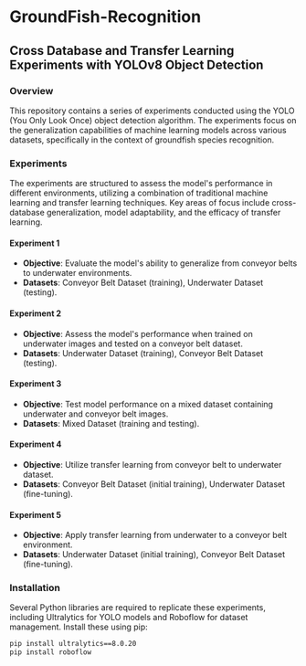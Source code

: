 # GroundFish-Recognition

## Cross Database and Transfer Learning Experiments with YOLOv8 Object Detection

### Overview
This repository contains a series of experiments conducted using the YOLO (You Only Look Once) object detection algorithm. The experiments focus on the generalization capabilities of machine learning models across various datasets, specifically in the context of groundfish species recognition.

### Experiments
The experiments are structured to assess the model's performance in different environments, utilizing a combination of traditional machine learning and transfer learning techniques. Key areas of focus include cross-database generalization, model adaptability, and the efficacy of transfer learning.

#### Experiment 1
- **Objective**: Evaluate the model's ability to generalize from conveyor belts to underwater environments.
- **Datasets**: Conveyor Belt Dataset (training), Underwater Dataset (testing).

#### Experiment 2
- **Objective**: Assess the model's performance when trained on underwater images and tested on a conveyor belt dataset.
- **Datasets**: Underwater Dataset (training), Conveyor Belt Dataset (testing).

#### Experiment 3
- **Objective**: Test model performance on a mixed dataset containing underwater and conveyor belt images.
- **Datasets**: Mixed Dataset (training and testing).

#### Experiment 4
- **Objective**: Utilize transfer learning from conveyor belt to underwater dataset.
- **Datasets**: Conveyor Belt Dataset (initial training), Underwater Dataset (fine-tuning).

#### Experiment 5
- **Objective**: Apply transfer learning from underwater to a conveyor belt environment.
- **Datasets**: Underwater Dataset (initial training), Conveyor Belt Dataset (fine-tuning).

### Installation
Several Python libraries are required to replicate these experiments, including Ultralytics for YOLO models and Roboflow for dataset management. Install these using pip:

```bash
pip install ultralytics==8.0.20
pip install roboflow
